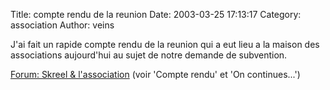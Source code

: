 Title: compte rendu de la reunion
Date: 2003-03-25 17:13:17
Category: association
Author: veins

J'ai fait un rapide compte rendu de la reunion qui a eut lieu a la maison des associations aujourd'hui au sujet de notre demande de subvention.

[Forum: Skreel & l'association](http://forum.skreel.org/skreel.php) (voir 'Compte rendu' et 'On continues...')